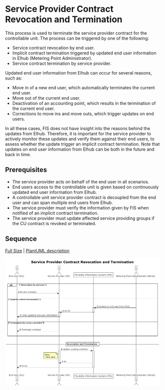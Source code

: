 # Service Provider Contract Revocation and Termination

This process is used to terminate the service provider contract for the
controllable unit. The process can be triggered by one of the following:

- Service contract revocation by end user.
- Implicit contract termination triggered by updated end user information in
  Elhub (Metering Point Administrator).
- Service contract termination by service provider.

Updated end user information from Elhub can occur for several reasons, such as:

- Move in of a new end user, which automatically terminates the current end user.
- Move out of the current end user.
- Deactivation of an accounting point, which results in the termination of the
  current end user.
- Corrections to move ins and move outs, which trigger updates on end users.

In all these cases, FIS does not have insight into the reasons behind the
updates from Elhub. Therefore, it is important for the service provider to
actively monitor these updates and verify them against their end users, to
assess whether the update trigger an implicit contract termination. Note that
updates on end user information from Elhub can be both in the future and back in
time.

## Prerequisites

- The service provider acts on behalf of the end user in all scenarios.
- End users access to the controllable unit is given based
  on continuously updated end user information from Elhub.
- A controllable unit service provider contract is decoupled from the end user
  and can span multiple end users from Elhub.
- The service provider must verify the information given by FIS when notified
  of an implicit contract termination.
- The service provider must update affected service providing groups if the CU
  contract is revoked or terminated.

## Sequence

[Full Size](../diagrams/revocation.png) |
[PlantUML description](../diagrams/revocation.plantuml)

![Service Provider contract and termination](../diagrams/revocation.png)
